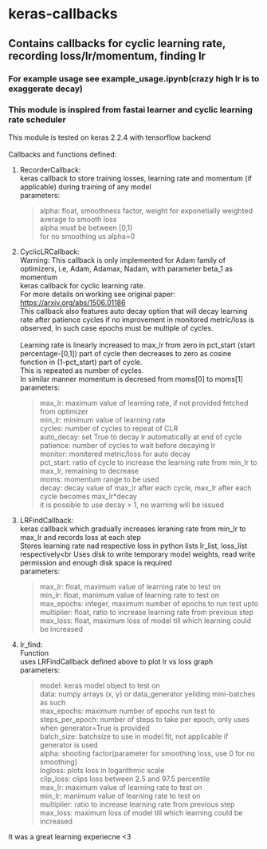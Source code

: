 # keras-callbacks
## Contains callbacks for cyclic learning rate, recording loss/lr/momentum, finding lr
### For example usage see example_usage.ipynb(crazy high lr is to exaggerate decay)
### This module is inspired from fastai learner and cyclic learning rate scheduler

This module is tested on keras 2.2.4 with tensorflow backend<br><br>
Callbacks and functions defined:

1. RecorderCallback:<br>
keras callback to store training losses, learning rate and momentum (if applicable) during training of any model<br>
    parameters:<br>
     > alpha: float, smoothness factor, weight for exponetially weighted average to smooth loss<br>
    	  alpha must be between \[0,1)<br>
    	  for no smoothing us alpha=0<br>

 2. CyclicLRCallback:<br>
	  Warning: This callback is only implemented for Adam family of optimizers, i.e, Adam, Adamax, Nadam, with parameter beta_1 as momentum<br>
    keras callback for cyclic learning rate.<br>For more details on working see original paper: https://arxiv.org/abs/1506.01186<br>
    This callback also features auto decay option that will decay learning rate after patience cycles if no improvement in monitored metric/loss is observed, In such case epochs must be multiple of cycles.<br>
	<br>Learning rate is linearly increased to max_lr from zero in pct_start (start percentage-[0,1]) part of cycle then decreases to zero as cosine function in (1-pct_start) part of cycle.
	<br>This is repeated as number of cycles.
	<br>In similar manner momentum is decresed from moms[0] to moms[1]<br>
	parameters:<br>
    > max_lr: maximum value of learning rate, if not provided fetched from optimizer<br>
		min_lr: minimum value of learning rate<br>
		cycles: number of cycles to repeat of CLR<br>
		auto_decay: set True to decay lr automatically at end of cycle<br>
		patience: number of cycles to wait before decaying lr<br>
		monitor: monitered metric/loss for auto decay<br>
		pct_start: ratio of cycle to increase the learning rate from min_lr to max_lr, remaining to decrease<br>
		moms: momentum range to be used<br>
		decay: decay value of max_lr after each cycle, max_lr after each cycle becomes max_lr\*decay<br> it is possible to use decay > 1, no warning will be issued<br>
    
  3. LRFindCallback:<br>
  keras callback which gradually increases leraning rate from min_lr to max_lr and records loss at each step<br>
	Stores learning rate nad respective loss in python lists lr_list, loss_list respectively<br
	Uses disk to write temporary model weights, read write permission and enough disk space is required<br>
	parameters:<br>
		> max_lr: float, maximum value of learning rate to test on<br>
		min_lr: float, manimum value of learning rate to test on<br>
		max_epochs: integer, maximum number of epochs to run test upto<br>
		multiplier: float, ratio to increase learning rate from previous step<br>
		max_loss: float, maximum loss of model till which learning could be increased<br>

	
	
  4. lr_find:<br>
  Function<br>
   uses LRFindCallback defined above to plot lr vs loss graph<br>
   parameters:<br>
		> model: keras model object to test on<br>
			data: numpy arrays (x, y) or data_generator yeilding mini-batches as such<br>
			max_epochs: maximum number of epochs run test to<br>
			steps_per_epoch: number of steps to take per epoch, only uses when generator=True is provided<br>
			batch_size: batchsize to use in model.fit, not applicable if generator is used<br>
			alpha: shooting factor(parameter for smoothing loss, use 0 for no smoothing)<br>
			logloss: plots loss in logarithmic scale<br>
			clip_loss: clips loss between 2.5 and 97.5 percentile<br>
			max_lr: maximum value of learning rate to test on<br>
			min_lr: manimum value of learning rate to test on<br>
			multiplier: ratio to increase learning rate from previous step<br>
			max_loss: maximum loss of model till which learning could be increased<br>

It was a great learning experiecne <3
